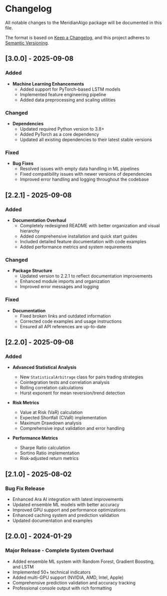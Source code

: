 # Changelog

All notable changes to the MeridianAlgo package will be documented in this file.

The format is based on [Keep a Changelog](https://keepachangelog.com/en/1.0.0/),
and this project adheres to [Semantic Versioning](https://semver.org/spec/v2.0.0.html).

## [3.0.0] - 2025-09-08

### Added
- **Machine Learning Enhancements**
  - Added support for PyTorch-based LSTM models
  - Implemented feature engineering pipeline
  - Added data preprocessing and scaling utilities

### Changed
- **Dependencies**
  - Updated required Python version to 3.8+
  - Added PyTorch as a core dependency
  - Updated all existing dependencies to their latest stable versions

### Fixed
- **Bug Fixes**
  - Resolved issues with empty data handling in ML pipelines
  - Fixed compatibility issues with newer versions of dependencies
  - Improved error handling and logging throughout the codebase

## [2.2.1] - 2025-09-08

### Added
- **Documentation Overhaul**
  - Completely redesigned README with better organization and visual hierarchy
  - Added comprehensive installation and quick start guides
  - Included detailed feature documentation with code examples
  - Added performance metrics and system requirements

### Changed
- **Package Structure**
  - Updated version to 2.2.1 to reflect documentation improvements
  - Enhanced module imports and organization
  - Improved error messages and logging

### Fixed
- **Documentation**
  - Fixed broken links and outdated information
  - Corrected code examples and usage instructions
  - Ensured all API references are up-to-date

## [2.2.0] - 2025-09-08

### Added
- **Advanced Statistical Analysis**
  - New `StatisticalArbitrage` class for pairs trading strategies
  - Cointegration tests and correlation analysis
  - Rolling correlation calculations
  - Hurst exponent for mean reversion/trend detection

- **Risk Metrics**
  - Value at Risk (VaR) calculation
  - Expected Shortfall (CVaR) implementation
  - Maximum Drawdown analysis
  - Comprehensive input validation and error handling

- **Performance Metrics**
  - Sharpe Ratio calculation
  - Sortino Ratio implementation
  - Risk-adjusted return metrics

## [2.1.0] - 2025-08-02

### Bug Fix Release
- Enhanced Ara AI integration with latest improvements
- Updated ensemble ML models with better accuracy
- Improved GPU support and performance optimizations
- Enhanced caching system and prediction validation
- Updated documentation and examples

## [2.0.0] - 2024-01-29

### Major Release - Complete System Overhaul
- Added ensemble ML system with Random Forest, Gradient Boosting, and LSTM
- Implemented 50+ technical indicators
- Added multi-GPU support (NVIDIA, AMD, Intel, Apple)
- Comprehensive prediction validation and accuracy tracking
- Professional console output with rich formatting

